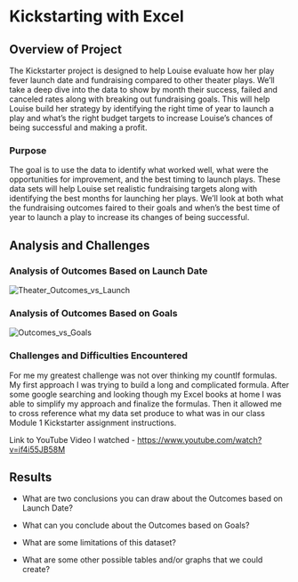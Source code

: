 # Kickstarting with Excel

## Overview of Project
The Kickstarter project is designed to help Louise evaluate how her play fever launch date and fundraising compared to other theater plays. We’ll take a deep dive into the data to show by month their success, failed and canceled rates along with breaking out fundraising goals. This will help Louise build her strategy by identifying the right time of year to launch a play and what’s the right budget targets to increase Louise’s chances of being successful and making a profit.

### Purpose
The goal is to use the data to identify what worked well, what were the opportunities for improvement, and the best timing to launch plays. These data sets will help Louise set realistic fundraising targets along with identifying the best months for launching her plays. We’ll look at both what the fundraising outcomes faired to their goals and when’s the best time of year to launch a play to increase its changes of being successful. 

## Analysis and Challenges


### Analysis of Outcomes Based on Launch Date
![Theater_Outcomes_vs_Launch](https://user-images.githubusercontent.com/101777677/161442717-54777913-2477-4a4d-8121-266a2a0a7b54.png)


### Analysis of Outcomes Based on Goals
![Outcomes_vs_Goals](https://user-images.githubusercontent.com/101777677/161442683-3060571d-08da-431a-986c-dbb1ee554996.png)


### Challenges and Difficulties Encountered
For me my greatest challenge was not over thinking my countIf formulas. My first approach I was trying to build a long and complicated formula. After some google searching and looking though my Excel books at home I was able to simplify my approach and finalize the formulas. Then it allowed me to cross reference what my data set produce to what was in our class Module 1 Kickstarter assignment instructions. 

Link to YouTube Video I watched - https://www.youtube.com/watch?v=if4i55JB58M
## Results


- What are two conclusions you can draw about the Outcomes based on Launch Date?


- What can you conclude about the Outcomes based on Goals?


- What are some limitations of this dataset?


- What are some other possible tables and/or graphs that we could create?
